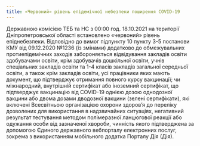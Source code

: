 ```yaml
---
title: «Червоний» рівень епідемічної небезпеки поширення COVID-19
---
```


Державною комісією ТЕБ та НС з 00:00 год. 18.10.2021 на території Дніпропетровської області встановлено «червоний» рівень епіднебезпеки. Відповідно до вимог підпункту 10 пункту 3-5 постанови КМУ від 09.12.2020 №1236 (із змінами) додатково до обмежувальних протиепідемічних заходів забороняється відвідування закладів освіти здобувачами освіти, крім здобувачів дошкільної освіти, учнів спеціальних закладів освіти та 1-4 класів закладів загальної середньої освіти, а також крім закладів освіти, усі працівники яких мають документ, що підтверджує отримання повного курсу вакцинації; чи міжнародний, внутрішній сертифікат або іноземний сертифікат, що підтверджує вакцинацію від COVID-19 однією дозою однодозної вакцини або двома дозами дводозної вакцини (зелені сертифікати), які включені Всесвітньою організацією охорони здоров’я до переліку дозволених для використання в надзвичайних ситуаціях, негативний результат тестування методом полімеразної ланцюгової реакції або одужання особи від зазначеної хвороби, чинність якого підтверджена за допомогою Єдиного державного вебпорталу електронних послуг, зокрема з використанням мобільного додатка Порталу Дія (Дія).
